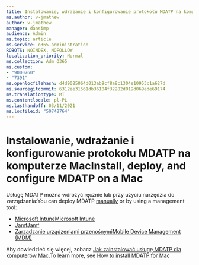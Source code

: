 ```yaml
---
title: Instalowanie, wdrażanie i konfigurowanie protokołu MDATP na komputerze Mac
ms.author: v-jmathew
author: v-jmathew
manager: dansimp
audience: Admin
ms.topic: article
ms.service: o365-administration
ROBOTS: NOINDEX, NOFOLLOW
localization_priority: Normal
ms.collection: Adm_O365
ms.custom:
- "9000760"
- "7391"
ms.openlocfilehash: d4d9085064d013ab9cf8a8c1304e10953c1a627d
ms.sourcegitcommit: 6312ee31561db36104f32282d019d069ede69174
ms.translationtype: MT
ms.contentlocale: pl-PL
ms.lasthandoff: 03/11/2021
ms.locfileid: "50748764"
---
```

# <a name="install-deploy-and-configure-mdatp-on-a-mac"></a><span data-ttu-id="3ef93-102">Instalowanie, wdrażanie i konfigurowanie protokołu MDATP na komputerze Mac</span><span class="sxs-lookup"><span data-stu-id="3ef93-102">Install, deploy, and configure MDATP on a Mac</span></span>

<span data-ttu-id="3ef93-103">Usługę MDATP [](https://docs.microsoft.com/windows/security/threat-protection/microsoft-defender-atp/mac-install-manually) można wdrożyć ręcznie lub przy użyciu narzędzia do zarządzania:</span><span class="sxs-lookup"><span data-stu-id="3ef93-103">You can deploy MDATP [manually](https://docs.microsoft.com/windows/security/threat-protection/microsoft-defender-atp/mac-install-manually) or by using a management tool:</span></span>

- [<span data-ttu-id="3ef93-104">Microsoft Intune</span><span class="sxs-lookup"><span data-stu-id="3ef93-104">Microsoft Intune</span></span>](https://go.microsoft.com/fwlink/?linkid=2144548)
- [<span data-ttu-id="3ef93-105">Jamf</span><span class="sxs-lookup"><span data-stu-id="3ef93-105">Jamf</span></span>](https://docs.microsoft.com/windows/security/threat-protection/microsoft-defender-atp/mac-install-with-jamf)
- [<span data-ttu-id="3ef93-106">Zarządzanie urządzeniami przenośnymi</span><span class="sxs-lookup"><span data-stu-id="3ef93-106">Mobile Device Management (MDM)</span></span>](https://docs.microsoft.com/windows/security/threat-protection/microsoft-defender-atp/mac-install-with-other-mdm)

<span data-ttu-id="3ef93-107">Aby dowiedzieć się więcej, zobacz [Jak zainstalować usługę MDATP dla komputerów Mac.](https://go.microsoft.com/fwlink/?linkid=2144672)</span><span class="sxs-lookup"><span data-stu-id="3ef93-107">To learn more, see [How to install MDATP for Mac](https://go.microsoft.com/fwlink/?linkid=2144672)</span></span>
